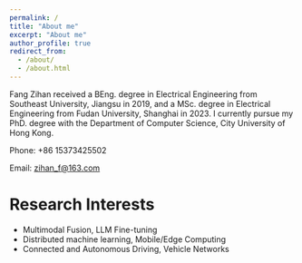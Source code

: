 ```yaml
---
permalink: /
title: "About me"
excerpt: "About me"
author_profile: true
redirect_from: 
  - /about/
  - /about.html
---
```


Fang Zihan received a BEng. degree in Electrical Engineering from Southeast University, Jiangsu in 2019, and a MSc. degree in Electrical Engineering from Fudan University, Shanghai in 2023. I currently pursue my PhD. degree with the Department of Computer Science, City University of Hong Kong.

Phone: +86 15373425502

Email: zihan_f@163.com

<!-- Address: Science Building, Room 608, Handan Road, Fudan University, China -->

Research Interests
======
* Multimodal Fusion, LLM Fine-tuning
* Distributed machine learning, Mobile/Edge Computing
* Connected and Autonomous Driving, Vehicle Networks
